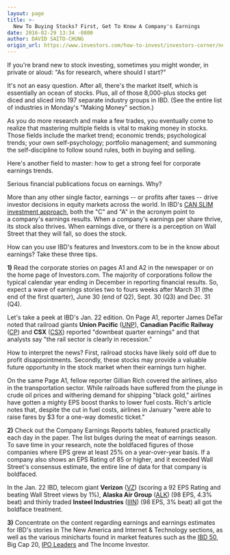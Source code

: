 ```yaml
---
layout: page
title: >-
  New To Buying Stocks? First, Get To Know A Company's Earnings
date: 2016-02-29 13:34 -0800
author: DAVID SAITO-CHUNG
origin_url: https://www.investors.com/how-to-invest/investors-corner/new-to-buying-stocks-first-get-to-know-a-companys-earnings
---
```





If you're brand new to stock investing, sometimes you might wonder, in private or aloud: "As for research, where should I start?"


It's not an easy question. After all, there's the market itself, which is essentially an ocean of stocks. Plus, all of those 8,000-plus stocks get diced and sliced into 197 separate industry groups in IBD. (See the entire list of industries in Monday's "Making Money" section.)


As you do more research and make a few trades, you eventually come to realize that mastering multiple fields is vital to making money in stocks. Those fields include the market trend; economic trends; psychological trends; your own self-psychology; portfolio management; and summoning the self-discipline to follow sound rules, both in buying and selling.


Here's another field to master: how to get a strong feel for corporate earnings trends.


Serious financial publications focus on earnings. Why?


More than any other single factor, earnings -- or profits after taxes -- drive investor decisions in equity markets across the world. In IBD's [CAN SLIM investment approach](http://education.investors.com/courselandingpage.aspx?id=735749), both the "C" and "A" in the acronym point to a company's earnings results. When a company's earnings per share thrive, its stock also thrives. When earnings dive, or there is a perception on Wall Street that they will fall, so does the stock.


How can you use IBD's features and Investors.com to be in the know about earnings? Take these three tips.


**1)** Read the corporate stories on pages A1 and A2 in the newspaper or on the home page of Investors.com. The majority of corporations follow the typical calendar year ending in December in reporting financial results. So, expect a wave of earnings stories two to fours weeks after March 31 (the end of the first quarter), June 30 (end of Q2), Sept. 30 (Q3) and Dec. 31 (Q4).


Let's take a peek at IBD's Jan. 22 edition. On Page A1, reporter James DeTar noted that railroad giants **Union Pacific** ([UNP](https://research.investors.com/quote.aspx?symbol=UNP)), **Canadian Pacific Railway** ([CP](https://research.investors.com/quote.aspx?symbol=CP)) and **CSX** ([CSX](https://research.investors.com/quote.aspx?symbol=CSX)) reported "downbeat quarter earnings" and that analysts say "the rail sector is clearly in recession."


How to interpret the news? First, railroad stocks have likely sold off due to profit disappointments. Secondly, these stocks may provide a valuable future opportunity in the stock market when their earnings turn higher.


On the same Page A1, fellow reporter Gillian Rich covered the airlines, also in the transportation sector. While railroads have suffered from the plunge in crude oil prices and withering demand for shipping "black gold," airlines have gotten a mighty EPS boost thanks to lower fuel costs. Rich's article notes that, despite the cut in fuel costs, airlines in January "were able to raise fares by \$3 for a one-way domestic ticket."


**2)** Check out the Company Earnings Reports tables, featured practically each day in the paper. The list bulges during the meat of earnings season. To save time in your research, note the boldfaced figures of those companies where EPS grew at least 25% on a year-over-year basis. If a company also shows an EPS Rating of 85 or higher, and it exceeded Wall Street's consensus estimate, the entire line of data for that company is boldfaced.


In the Jan. 22 IBD, telecom giant **Verizon** ([VZ](https://research.investors.com/quote.aspx?symbol=VZ)) (scoring a 92 EPS Rating and beating Wall Street views by 1%), **Alaska Air Group** ([ALK](https://research.investors.com/quote.aspx?symbol=ALK)) (98 EPS, 4.3% beat) and thinly traded **Insteel Industries** ([IIIN](https://research.investors.com/quote.aspx?symbol=IIIN)) (98 EPS, 3% beat) all got the boldface treatment.


**3)** Concentrate on the content regarding earnings and earnings estimates for IBD's stories in The New America and Internet & Technology sections, as well as the various minicharts found in market features such as the [IBD 50](http://leaderboard.investors.com/ibd50/top10/default.aspx), Big Cap 20, [IPO Leaders](http://research.investors.com/stock-lists/ipo-leaders/) and The Income Investor.




